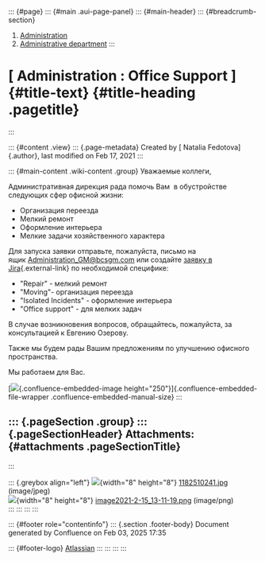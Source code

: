 ::: {#page}
::: {#main .aui-page-panel}
::: {#main-header}
::: {#breadcrumb-section}
1.  [Administration](index.html)
2.  [Administrative
    department](Administrative-department_722534410.html)
:::

[ Administration : Office Support ]{#title-text} {#title-heading .pagetitle}
================================================
:::

::: {#content .view}
::: {.page-metadata}
Created by [ Natalia Fedotova]{.author}, last modified on Feb 17, 2021
:::

::: {#main-content .wiki-content .group}
Уважаемые коллеги, 

Административная дирекция рада помочь Вам  в обустройстве следующих сфер
офисной жизни:

-   Организация переезда
-   Мелкий ремонт
-   Оформление интерьера
-   Мелкие задачи хозяйственного характера 

Для запуска заявки отправьте, пожалуйста, письмо на
ящик <Administration_GM@bcsgm.com> или создайте [заявку в
Jira](http://jira/secure/CreateIssue.jspa?pid=16200&issuetype=3){.external-link}
по необходимой специфике:

-   \"Repair\" - мелкий ремонт
-   \"Moving\"- организация переезда
-   \"Isolated Incidents\" - оформление интерьера
-   \"Office support\" - для мелких задач

В случае возникновения вопросов, обращайтесь, пожалуйста, за
консультацией к Евгению Озерову. 

Также мы будем рады Вашим предложениям по улучшению офисного
пространства.

Мы работаем для Вас. 

[![](attachments/727023637/730890301.jpg){.confluence-embedded-image
height="250"}]{.confluence-embedded-file-wrapper
.confluence-embedded-manual-size}
:::

::: {.pageSection .group}
::: {.pageSectionHeader}
Attachments: {#attachments .pageSectionTitle}
------------
:::

::: {.greybox align="left"}
![](images/icons/bullet_blue.gif){width="8" height="8"}
[1182510241.jpg](attachments/727023637/730890301.jpg) (image/jpeg)\
![](images/icons/bullet_blue.gif){width="8" height="8"}
[image2021-2-15\_13-11-19.png](attachments/727023637/731938846.png)
(image/png)\
:::
:::
:::
:::

::: {#footer role="contentinfo"}
::: {.section .footer-body}
Document generated by Confluence on Feb 03, 2025 17:35

::: {#footer-logo}
[Atlassian](http://www.atlassian.com/)
:::
:::
:::
:::
